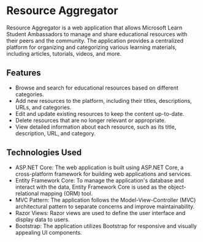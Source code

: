 # Resource Aggregator

Resource Aggregator is a web application that allows Microsoft Learn Student Ambassadors to manage and share educational resources with their peers and the community. The application provides a centralized platform for organizing and categorizing various learning materials, including articles, tutorials, videos, and more.

## Features

- Browse and search for educational resources based on different categories.
- Add new resources to the platform, including their titles, descriptions, URLs, and categories.
- Edit and update existing resources to keep the content up-to-date.
- Delete resources that are no longer relevant or appropriate.
- View detailed information about each resource, such as its title, description, URL, and category.

## Technologies Used

- ASP.NET Core: The web application is built using ASP.NET Core, a cross-platform framework for building web applications and services.
- Entity Framework Core: To manage the application's database and interact with the data, Entity Framework Core is used as the object-relational mapping (ORM) tool.
- MVC Pattern: The application follows the Model-View-Controller (MVC) architectural pattern to separate concerns and improve maintainability.
- Razor Views: Razor views are used to define the user interface and display data to users.
- Bootstrap: The application utilizes Bootstrap for responsive and visually appealing UI components.
